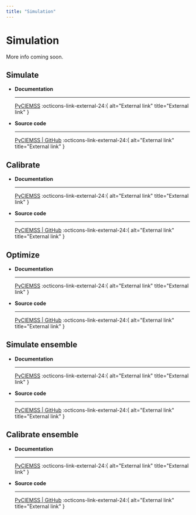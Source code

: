 ```yaml
---
title: "Simulation"
---
```


# Simulation

More info coming soon.

## Simulate

<div class="grid cards" markdown>

-   __Documentation__

    ---

    [PyCIEMSS](https://github.com/ciemss/pyciemss/blob/e3d7d2216494bc0217517173520f99f3ba2a03ea/pyciemss/interfaces.py#L357) :octicons-link-external-24:{ alt="External link" title="External link" }

-   __Source code__

    ---

    [PyCIEMSS | GitHub](https://github.com/ciemss/pyciemss/tree/main/pyciemss) :octicons-link-external-24:{ alt="External link" title="External link" }
</div>

## Calibrate

<div class="grid cards" markdown>

-   __Documentation__

    ---

    [PyCIEMSS](https://github.com/ciemss/pyciemss/blob/e3d7d2216494bc0217517173520f99f3ba2a03ea/pyciemss/interfaces.py#L593) :octicons-link-external-24:{ alt="External link" title="External link" }

-   __Source code__

    ---

    [PyCIEMSS | GitHub](https://github.com/ciemss/pyciemss/tree/main/pyciemss) :octicons-link-external-24:{ alt="External link" title="External link" }
</div>

## Optimize

<div class="grid cards" markdown>

-   __Documentation__

    ---

    [PyCIEMSS](https://github.com/ciemss/pyciemss/blob/e3d7d2216494bc0217517173520f99f3ba2a03ea/pyciemss/interfaces.py#L818) :octicons-link-external-24:{ alt="External link" title="External link" }

-   __Source code__

    ---

    [PyCIEMSS | GitHub](https://github.com/ciemss/pyciemss/tree/main/pyciemss) :octicons-link-external-24:{ alt="External link" title="External link" }
</div>

## Simulate ensemble

<div class="grid cards" markdown>

-   __Documentation__

    ---

    [PyCIEMSS](https://github.com/ciemss/pyciemss/blob/e3d7d2216494bc0217517173520f99f3ba2a03ea/pyciemss/interfaces.py#L41) :octicons-link-external-24:{ alt="External link" title="External link" }

-   __Source code__

    ---

    [PyCIEMSS | GitHub](https://github.com/ciemss/pyciemss/tree/main/pyciemss) :octicons-link-external-24:{ alt="External link" title="External link" }
</div>

## Calibrate ensemble

<div class="grid cards" markdown>

-   __Documentation__

    ---

    [PyCIEMSS](https://github.com/ciemss/pyciemss/blob/e3d7d2216494bc0217517173520f99f3ba2a03ea/pyciemss/interfaces.py#L184) :octicons-link-external-24:{ alt="External link" title="External link" }

-   __Source code__

    ---

    [PyCIEMSS | GitHub](https://github.com/ciemss/pyciemss/tree/main/pyciemss) :octicons-link-external-24:{ alt="External link" title="External link" }
</div>
